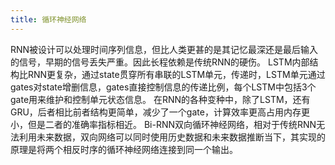 ```yaml
---
title: 循环神经网络
---
```


RNN被设计可以处理时间序列信息，但比人类更甚的是其记忆最深还是最后输入的信号，早期的信号丢失严重。因此长程依赖是传统RNN的硬伤。 LSTM内部结构比RNN更复杂，通过state贯穿所有串联的LSTM单元，传递时，LSTM单元通过gates对state增删信息，gates直接控制信息的传递比例，每个LSTM中包括3个gate用来维护和控制单元状态信息。 在RNN的各种变种中，除了LSTM，还有GRU，后者相比前者结构更简单，减少了一个gate，计算效率更高占用内存更小，但是二者的准确率指标相近。 Bi-RNN双向循环神经网络，相对于传统RNN无法利用未来数据，双向网络可以同时使用历史数据和未来数据推断当下，其实现的原理是将两个相反时序的循环神经网络连接到同一个输出。